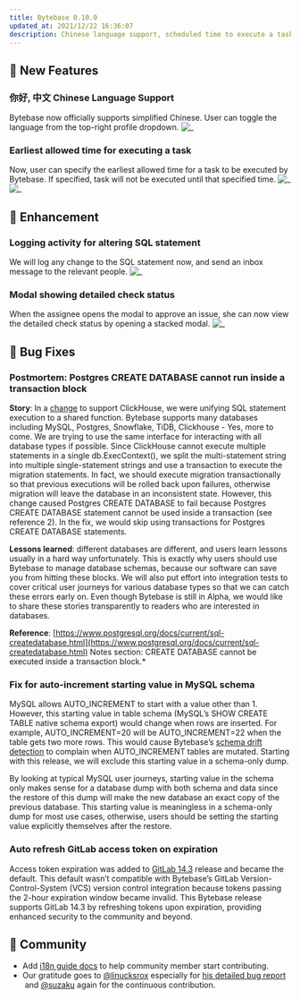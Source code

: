 ```yaml
---
title: Bytebase 0.10.0
updated_at: 2021/12/22 16:36:07
description: Chinese language support, scheduled time to execute a task and enhancement / bug fixes.
---
```


## 🚀 New Features

### 你好, 中文 Chinese Language Support

Bytebase now officially supports simplified Chinese. User can toggle the language from the top-right profile dropdown.
![_](/content/changelog/0.10.0/i18n-chinese.webp)

### Earliest allowed time for executing a task

Now, user can specify the earliest allowed time for a task to be executed by Bytebase. If specified, task will not be executed until that specified time.
![_](/content/changelog/0.10.0/alter-schema-with-time.webp)
![_](/content/changelog/0.10.0/alter-schema-with-time-check.webp)

## 🎄 Enhancement

### Logging activity for altering SQL statement

We will log any change to the SQL statement now, and send an inbox message to the relevant people.
![_](/content/changelog/0.10.0/alter-schema-activity-log.webp)

### Modal showing detailed check status

When the assignee opens the modal to approve an issue, she can now view the detailed check status by opening a stacked modal.
![_](/content/changelog/0.10.0/detailed-task-check-status.gif)

## 🐞 Bug Fixes

### Postmortem: Postgres CREATE DATABASE cannot run inside a transaction block

**Story**: In a [change](https://github.com/bytebase/bytebase/commit/da18c32e71956dea24ac327b726f6034d25ff350) to support ClickHouse, we were unifying SQL statement execution to a shared function. Bytebase supports many databases including MySQL, Postgres, Snowflake, TiDB, Clickhouse - Yes, more to come. We are trying to use the same interface for interacting with all database types if possible. Since ClickHouse cannot execute multiple statements in a single db.ExecContext(), we split the multi-statement string into multiple single-statement strings and use a transaction to execute the migration statements. In fact, we should execute migration transactionally so that previous executions will be rolled back upon failures, otherwise migration will leave the database in an inconsistent state. However, this change caused Postgres CREATE DATABASE to fail because Postgres CREATE DATABASE statement cannot be used inside a transaction (see reference 2). In the fix, we would skip using transactions for Postgres CREATE DATABASE statements.

**Lessons learned**: different databases are different, and users learn lessons usually in a hard way unfortunately. This is exactly why users should use Bytebase to manage database schemas, because our software can save you from hitting these blocks. We will also put effort into integration tests to cover critical user journeys for various database types so that we can catch these errors early on. Even though Bytebase is still in Alpha, we would like to share these stories transparently to readers who are interested in databases.

**Reference**: [https://www.postgresql.org/docs/current/sql-createdatabase.html](https://www.postgresql.org/docs/current/sql-createdatabase.html)
Notes section: CREATE DATABASE cannot be executed inside a transaction block.\*

### Fix for auto-increment starting value in MySQL schema

MySQL allows AUTO_INCREMENT to start with a value other than 1. However, this starting value in table schema (MySQL’s SHOW CREATE TABLE native schema export) would change when rows are inserted. For example, AUTO_INCREMENT=20 will be AUTO_INCREMENT=22 when the table gets two more rows. This would cause Bytebase’s [schema drift detection](https://docs.bytebase.com/features/drift-detection) to complain when AUTO_INCREMENT tables are mutated. Starting with this release, we will exclude this starting value in a schema-only dump.

By looking at typical MySQL user journeys, starting value in the schema only makes sense for a database dump with both schema and data since the restore of this dump will make the new database an exact copy of the previous database. This starting value is meaningless in a schema-only dump for most use cases, otherwise, users should be setting the starting value explicitly themselves after the restore.

### Auto refresh GitLab access token on expiration

Access token expiration was added to [GitLab 14.3](https://about.gitlab.com/releases/2021/09/22/gitlab-14-3-released/) release and became the default. This default wasn’t compatible with Bytebase’s GitLab Version-Control-System (VCS) version control integration because tokens passing the 2-hour expiration window became invalid. This Bytebase release supports GitLab 14.3 by refreshing tokens upon expiration, providing enhanced security to the community and beyond.

## 🎠 Community

- Add [i18n guide docs](https://github.com/bytebase/bytebase/blob/main/docs/i18n-guide.md) to help community member start contributing.
- Our gratitude goes to [@linucksrox](https://github.com/linucksrox) especially for [his detailed bug report](https://github.com/bytebase/bytebase/issues/108)  and [@suzaku](https://github.com/suzaku) again for the continuous contribution.

<IncludeBlock url="/docs/get-started/install/install-upgrade"></IncludeBlock>
